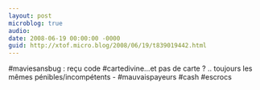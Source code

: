 ```yaml
---
layout: post
microblog: true
audio: 
date: 2008-06-19 00:00:00 -0000
guid: http://xtof.micro.blog/2008/06/19/t839019442.html
---
```

#maviesansbug : reçu code #cartedivine...et pas de carte ? .. toujours les mêmes pénibles/incompétents - #mauvaispayeurs #cash #escrocs
